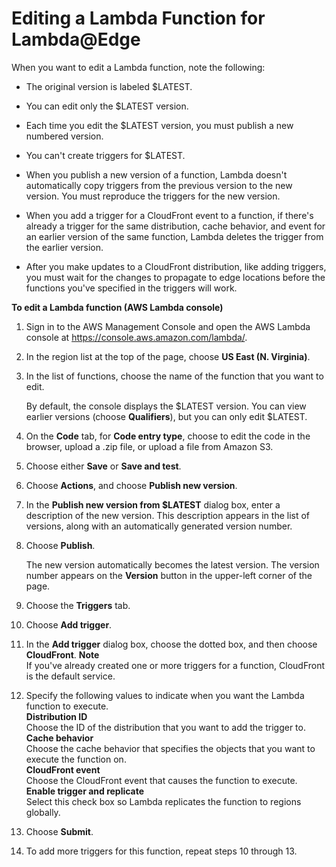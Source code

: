 # Editing a Lambda Function for Lambda@Edge<a name="lambda-edge-edit-function"></a>

When you want to edit a Lambda function, note the following:

+ The original version is labeled $LATEST\.

+ You can edit only the $LATEST version\.

+ Each time you edit the $LATEST version, you must publish a new numbered version\.

+ You can't create triggers for $LATEST\.

+ When you publish a new version of a function, Lambda doesn't automatically copy triggers from the previous version to the new version\. You must reproduce the triggers for the new version\. 

+ When you add a trigger for a CloudFront event to a function, if there's already a trigger for the same distribution, cache behavior, and event for an earlier version of the same function, Lambda deletes the trigger from the earlier version\.

+ After you make updates to a CloudFront distribution, like adding triggers, you must wait for the changes to propagate to edge locations before the functions you've specified in the triggers will work\.<a name="lambda-edge-edit-function-procedure"></a>

**To edit a Lambda function \(AWS Lambda console\)**

1. Sign in to the AWS Management Console and open the AWS Lambda console at [https://console\.aws\.amazon\.com/lambda/](https://console.aws.amazon.com/lambda/)\.

1. In the region list at the top of the page, choose **US East \(N\. Virginia\)**\.

1. In the list of functions, choose the name of the function that you want to edit\.

   By default, the console displays the $LATEST version\. You can view earlier versions \(choose **Qualifiers**\), but you can only edit $LATEST\.

1. On the **Code** tab, for **Code entry type**, choose to edit the code in the browser, upload a \.zip file, or upload a file from Amazon S3\.

1. Choose either **Save** or **Save and test**\.

1. Choose **Actions**, and choose **Publish new version**\. 

1. In the **Publish new version from $LATEST** dialog box, enter a description of the new version\. This description appears in the list of versions, along with an automatically generated version number\. 

1. Choose **Publish**\.

   The new version automatically becomes the latest version\. The version number appears on the **Version** button in the upper\-left corner of the page\.

1. Choose the **Triggers** tab\.

1. Choose **Add trigger**\.

1. In the **Add trigger** dialog box, choose the dotted box, and then choose **CloudFront**\.
**Note**  
If you've already created one or more triggers for a function, CloudFront is the default service\.

1. Specify the following values to indicate when you want the Lambda function to execute\.  
**Distribution ID**  
Choose the ID of the distribution that you want to add the trigger to\.  
**Cache behavior**  
Choose the cache behavior that specifies the objects that you want to execute the function on\.  
**CloudFront event**  
Choose the CloudFront event that causes the function to execute\.  
**Enable trigger and replicate**  
Select this check box so Lambda replicates the function to regions globally\. 

1. Choose **Submit**\.

1. To add more triggers for this function, repeat steps 10 through 13\.